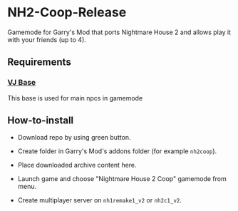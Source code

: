 # NH2-Coop-Release
 
Gamemode for Garry's Mod that ports Nightmare House 2 and allows play it with your friends (up to 4).

## Requirements

### [VJ Base](https://steamcommunity.com/workshop/filedetails/?id=131759821)
This base is used for main npcs in gamemode

## How-to-install

* Download repo by using green button.

* Create folder in Garry's Mod's addons folder (for example `nh2coop`).

* Place downloaded archive content here.

* Launch game and choose "Nightmare House 2 Coop" gamemode from menu.

* Create multiplayer server on `nh1remake1_v2` or `nh2c1_v2`.